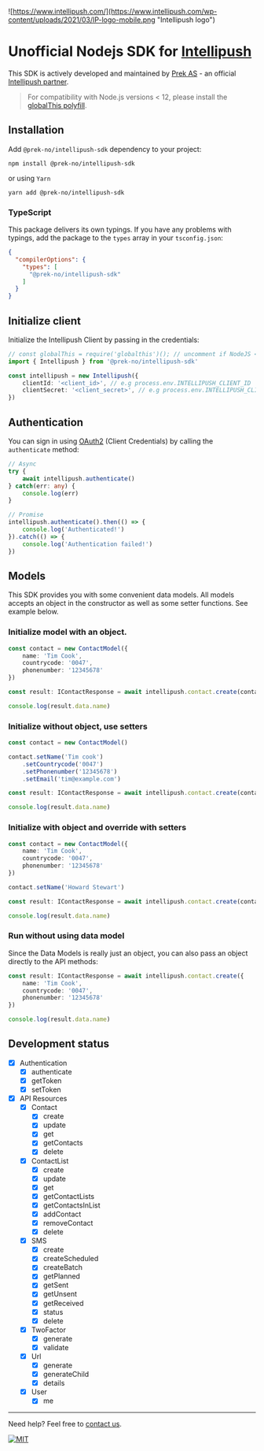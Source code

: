 ![https://www.intellipush.com/](https://www.intellipush.com/wp-content/uploads/2021/03/IP-logo-mobile.png "Intellipush logo")

# Unofficial Nodejs SDK for [Intellipush](https://www.intellipush.com)

This SDK is actively developed and maintained by [Prek AS](https://prek.no) - an official [Intellipush partner](https://www.intellipush.com/partnere/).

> For compatibility with Node.js versions < 12, please install the [globalThis polyfill](https://github.com/es-shims/globalThis).

## Installation

Add `@prek-no/intellipush-sdk` dependency to your project:

```shell
npm install @prek-no/intellipush-sdk
```

or using `Yarn`

```shell
yarn add @prek-no/intellipush-sdk
```

### TypeScript

This package delivers its own typings. If you have any problems with typings, add the package to the `types` array in your `tsconfig.json`:

```json
{
  "compilerOptions": {
    "types": [
      "@prek-no/intellipush-sdk"
    ]
  }
}
```

## Initialize client

Initialize the Intellipush Client by passing in the credentials:

```typescript
// const globalThis = require('globalthis')(); // uncomment if NodeJS < NodeJS versions < 12
import { Intellipush } from '@prek-no/intellipush-sdk'

const intellipush = new Intellipush({
    clientId: '<client_id>', // e.g process.env.INTELLIPUSH_CLIENT_ID
    clientSecret: '<client_secret>', // e.g process.env.INTELLIPUSH_CLIENT_SECRET
})
```

## Authentication

You can sign in using [OAuth2](https://www.oauth.com/oauth2-servers/access-tokens/client-credentials/) (Client Credentials) by calling the `authenticate` method:

```typescript
// Async
try {
    await intellipush.authenticate()
} catch(err: any) {
    console.log(err)
}

// Promise
intellipush.authenticate().then(() => {
    console.log('Authenticated!')
}).catch(() => {
    console.log('Authentication failed!')
})
```

## Models

This SDK provides you with some convenient data models. All models accepts an object in the constructor as well as some setter functions. See example below.

### Initialize model with an object.

```ts
const contact = new ContactModel({
    name: 'Tim Cook',
    countrycode: '0047',
    phonenumber: '12345678'
})

const result: IContactResponse = await intellipush.contact.create(contact)

console.log(result.data.name)
```

### Initialize without object, use setters
```typescript
const contact = new ContactModel()

contact.setName('Tim cook')
    .setCountrycode('0047')
    .setPhonenumber('12345678')
    .setEmail('tim@example.com')

const result: IContactResponse = await intellipush.contact.create(contact)

console.log(result.data.name)
```

### Initialize with object and override with setters
```typescript
const contact = new ContactModel({
    name: 'Tim Cook',
    countrycode: '0047',
    phonenumber: '12345678'
})

contact.setName('Howard Stewart')

const result: IContactResponse = await intellipush.contact.create(contact)

console.log(result.data.name)
```

### Run without using data model

Since the Data Models is really just an object, you can also pass an object directly to the API methods:

```typescript
const result: IContactResponse = await intellipush.contact.create({
    name: 'Tim Cook',
    countrycode: '0047',
    phonenumber: '12345678'
})

console.log(result.data.name)
```

## Development status

- [X] Authentication
  - [X] authenticate
  - [X] getToken
  - [X] setToken
- [X] API Resources
  - [X] Contact
    - [X] create
    - [X] update
    - [X] get
    - [X] getContacts
    - [X] delete
  - [X] ContactList
    - [X] create
    - [X] update
    - [X] get
    - [X] getContactLists
    - [X] getContactsInList
    - [X] addContact
    - [X] removeContact
    - [X] delete
  - [X] SMS
    - [X] create
    - [X] createScheduled
    - [X] createBatch
    - [X] getPlanned
    - [X] getSent
    - [X] getUnsent
    - [X] getReceived
    - [X] status
    - [X] delete
  - [X] TwoFactor
    - [X] generate
    - [X] validate
  - [X] Url
    - [X] generate
    - [X] generateChild
    - [X] details
  - [X] User
    - [X] me

<hr/>

Need help? Feel free to [contact us](https://www.hirvi.no).

[![MIT](https://img.shields.io/badge/License-MIT-teal.svg)](LICENSE)
